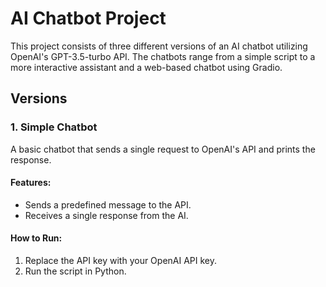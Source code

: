 # AI Chatbot Project

This project consists of three different versions of an AI chatbot utilizing OpenAI's GPT-3.5-turbo API. The chatbots range from a simple script to a more interactive assistant and a web-based chatbot using Gradio.

## Versions

### 1. Simple Chatbot
A basic chatbot that sends a single request to OpenAI's API and prints the response.

#### Features:
- Sends a predefined message to the API.
- Receives a single response from the AI.

#### How to Run:
1. Replace the API key with your OpenAI API key.
2. Run the script in Python.
